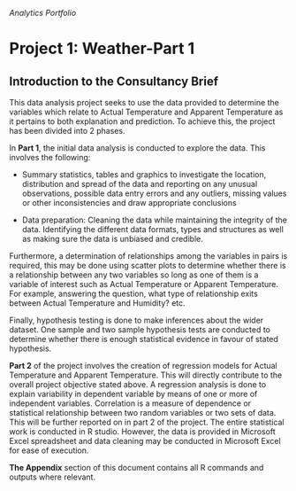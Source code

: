 
*Analytics Portfolio*

# Project 1: Weather-Part 1

## Introduction to the Consultancy Brief

This data analysis project seeks to use the data provided to determine the variables which relate to Actual Temperature and Apparent Temperature as it pertains to both explanation and prediction. To achieve this, the project has been divided into 2 phases. 

In **Part 1**, the initial data analysis is conducted to explore the data. This involves the following:

* Summary statistics, tables and graphics to investigate the location, distribution and spread of the data and reporting on any unusual observations, possible data entry errors and any outliers, missing values or other inconsistencies and draw appropriate conclusions

* Data preparation: Cleaning the data while maintaining the integrity of the data. Identifying the different data formats, types and structures as well as making sure the data is unbiased and credible. 

Furthermore, a determination of relationships among the variables in pairs is required, this may be done using scatter plots to determine whether there is a relationship between any two variables so long as one of them is a variable of interest such as Actual Temperature or Apparent Temperature. For example, answering the question, what type of relationship exits between Actual Temperature and Humidity? etc.  

Finally, hypothesis testing is done to make inferences about the wider dataset. One sample and two sample hypothesis tests are conducted to determine whether there is enough statistical evidence in favour of stated hypothesis.

**Part 2** of the project involves the creation of regression models for Actual Temperature and Apparent Temperature. This will directly contribute to the overall project objective stated above. A regression analysis is done to explain variability in dependent variable by means of one or more of independent variables. Correlation is a measure of dependence or statistical relationship between two random variables or two sets of data. This will be further reported on in part 2 of the project.
The entire statistical work is conducted in R studio. However, the data is provided in Microsoft Excel spreadsheet and data cleaning may be conducted in Microsoft Excel for ease of execution. 

**The Appendix** section of this document contains all R commands and outputs where relevant. 

